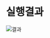 # 실행결과
![결과](https://user-images.githubusercontent.com/70312248/178053370-7f23e86b-1088-4517-9fed-99a53f915928.gif)

